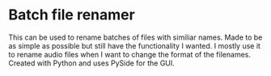 # Batch file renamer

This can be used to rename batches of files with similiar names. Made to be as simple as possible but still have the functionality I wanted. I mostly use it to rename audio files when I want to change the format of the filenames. Created with Python and uses PySide for the GUI.

